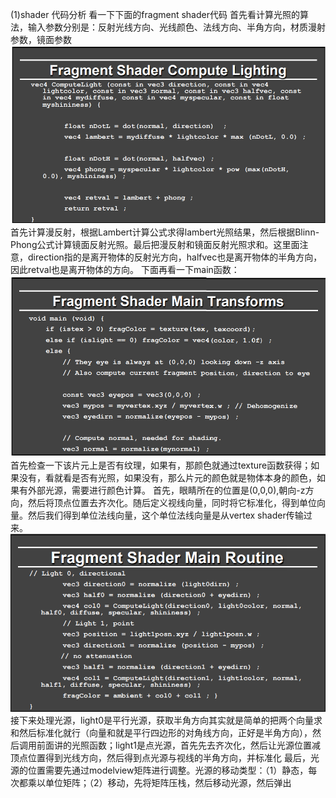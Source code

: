 (1)shader 代码分析
看一下下面的fragment shader代码
首先看计算光照的算法，输入参数分别是：反射光线方向、光线颜色、法线方向、半角方向，材质漫射参数，镜面参数
![](/Computer_Graphics/images/38.png)
首先计算漫反射，根据Lambert计算公式求得lambert光照结果，然后根据Blinn-Phong公式计算镜面反射光照。最后把漫反射和镜面反射光照求和。这里面注意，direction指的是离开物体的反射光方向，halfvec也是离开物体的半角方向，因此retval也是离开物体的方向。
下面再看一下main函数：
![](/Computer_Graphics/images/39.PNG)
首先检查一下该片元上是否有纹理，如果有，那颜色就通过texture函数获得；如果没有，看就看是否有光照，如果没有，那么片元的颜色就是物体本身的颜色，如果有外部光源，需要进行颜色计算。
首先，眼睛所在的位置是(0,0,0),朝向-z方向，然后将顶点位置去齐次化。随后定义视线向量，同时将它标准化，得到单位向量。然后我们得到单位法线向量，这个单位法线向量是从vertex shader传输过来。
![](/Computer_Graphics/images/40.png)
接下来处理光源，light0是平行光源，获取半角方向其实就是简单的把两个向量求和然后标准化就行（向量和就是平行四边形的对角线方向，正好是半角方向），然后调用前面讲的光照函数；light1是点光源，首先先去齐次化，然后让光源位置减顶点位置得到光线方向，然后得到点光源与视线的半角方向，并标准化
最后，光源的位置需要先通过modelview矩阵进行调整。光源的移动类型：（1）静态，每次都乘以单位矩阵；（2）移动，先将矩阵压栈，然后移动光源，然后弹出